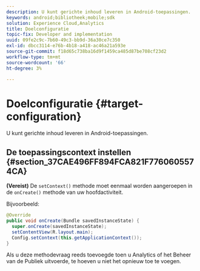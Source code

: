 ```yaml
---
description: U kunt gerichte inhoud leveren in Android-toepassingen.
keywords: android;bibliotheek;mobile;sdk
solution: Experience Cloud,Analytics
title: Doelconfiguratie
topic-fix: Developer and implementation
uuid: 09fe2c9c-7b60-49c3-bb9d-36a30ce7c350
exl-id: dbcc3114-e76b-4b18-a418-ac46a21a593e
source-git-commit: f18d65c738ba16d9f1459ca485d87be708cf23d2
workflow-type: tm+mt
source-wordcount: '66'
ht-degree: 3%

---
```


# Doelconfiguratie {#target-configuration}

U kunt gerichte inhoud leveren in Android-toepassingen.

## De toepassingscontext instellen {#section_37CAE496FF894FCA821F7760605574CA}

**(Vereist)** De  `setContext()` methode moet eenmaal worden aangeroepen in de  `onCreate()` methode van uw hoofdactiviteit.

Bijvoorbeeld:

```java
@Override 
public void onCreate(Bundle savedInstanceState) { 
  super.onCreate(savedInstanceState); 
  setContentView(R.layout.main); 
  Config.setContext(this.getApplicationContext()); 
}
```

Als u deze methodevraag reeds toevoegde toen u Analytics of het Beheer van de Publiek uitvoerde, te hoeven u niet het opnieuw toe te voegen.
